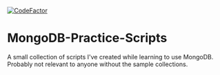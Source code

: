 [![CodeFactor](https://www.codefactor.io/repository/github/skytech6/mongodb-practice-javascripts/badge)](https://www.codefactor.io/repository/github/skytech6/mongodb-practice-scripts)

# MongoDB-Practice-Scripts
A small collection of scripts I've created while learning to use MongoDB. Probably not relevant to anyone without the sample collections. 
